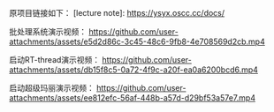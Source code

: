 原项目链接如下：
[lecture note]: https://ysyx.oscc.cc/docs/

批处理系统演示视频：
https://github.com/user-attachments/assets/e5d2d86c-3c45-48c6-9fb8-4e708569d2cb.mp4


启动RT-thread演示视频：
https://github.com/user-attachments/assets/db15f8c5-0a72-4f9c-a20f-ea0a6200bcd6.mp4

启动超级玛丽演示视频：
https://github.com/user-attachments/assets/ee812efc-56af-448b-a57d-d29bf53a57e7.mp4

